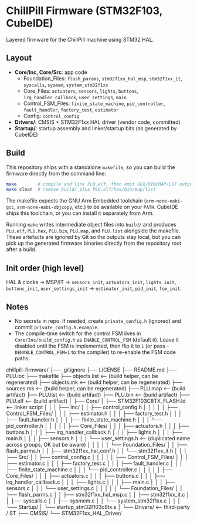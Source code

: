 # ChillPill Firmware (STM32F103, CubeIDE)

Layered firmware for the ChillPill machine using STM32 HAL.

## Layout
- **Core/Inc, Core/Src**: app code
  - Foundation_Files: `flash_params`, `stm32f1xx_hal_msp`, `stm32f1xx_it`, `syscalls`, `sysmem`, `system_stm32f1xx`
  - Core_Files: `actuators`, `sensors`, `lights`, `buttons`, `irq_handler_callback`, `user_settings`, `main`
  - Control_FSM_Files: `finite_state_machine`, `pid_controller`, `fault_handler`, `factory_test`, `estimator`
  - Config: `control_config`
- **Drivers/**: CMSIS + STM32F1xx HAL driver (vendor code, committed)
- **Startup/**: startup assembly and linker/startup bits (as generated by CubeIDE)

## Build
This repository ships with a standalone `makefile`, so you can build the firmware
directly from the command line:

```sh
make        # compile and link PLU.elf, then emit HEX/BIN/MAP/LST outputs
make clean  # remove build/ plus PLU.elf/hex/bin/map/list
```

The makefile expects the GNU Arm Embedded toolchain (`arm-none-eabi-gcc`,
`arm-none-eabi-objcopy`, etc.) to be available on your `PATH`. CubeIDE ships
this toolchain, or you can install it separately from Arm.

Running `make` writes intermediate object files into `build/` and produces
`PLU.elf`, `PLU.hex`, `PLU.bin`, `PLU.map`, and `PLU.list` alongside the
makefile. These artefacts are ignored by Git so the outputs stay local, but you
can pick up the generated firmware binaries directly from the repository root
after a build.

## Init order (high level)
HAL & clocks → MSP/IT → `sensors_init`, `actuators_init`, `lights_init`, `buttons_init`, `user_settings_init` → `estimator_init`, `pid_init`, `fsm_init`.

## Notes
- No secrets in repo. If needed, create `private_config.h` (ignored) and commit `private_config.h.example`.
- The compile-time switch for the control FSM lives in `Core/Inc/build_config.h`
  as `ENABLE_CONTROL_FSM` (default `0`). Leave it disabled until the FSM is
  implemented, then flip it to `1` (or pass `-DENABLE_CONTROL_FSM=1` to the
  compiler) to re-enable the FSM code paths.

chillpill-firmware/
├── .gitignore
├── LICENSE
├── README.md
├── PLU.ioc
├── makefile
├── objects.list        ⟵ (build helper, can be regenerated)
├── objects.mk          ⟵ (build helper, can be regenerated)
├── sources.mk          ⟵ (build helper, can be regenerated)
├── PLU.map             ⟵ (build artifact)
├── PLU.list            ⟵ (build artifact)
├── PLU.bin             ⟵ (build artifact)
├── PLU.elf             ⟵ (build artifact)
│
├── Core/
│   ├── STM32F103C8TX_FLASH.ld      ⟵ linker script
│   │
│   ├── Inc/
│   │   ├── control_config.h
│   │   │
│   │   ├── Control_FSM_Files/
│   │   │   ├── estimator.h
│   │   │   ├── factory_test.h
│   │   │   ├── fault_handler.h
│   │   │   ├── finite_state_machine.h
│   │   │   └── pid_controller.h
│   │   │
│   │   ├── Core_Files/
│   │   │   ├── actuators.h
│   │   │   ├── buttons.h
│   │   │   ├── irq_handler_callback.h
│   │   │   ├── lights.h
│   │   │   ├── main.h
│   │   │   ├── sensors.h
│   │   │   └── user_settings.h      ⟵ (duplicated name across groups, OK but be aware)
│   │   │
│   │   └── Foundation_Files/
│   │       ├── flash_parms.h
│   │       ├── stm32f1xx_hal_conf.h
│   │       └── stm32f1xx_it.h
│   │
│   ├── Src/
│   │   ├── control_config.c
│   │   │
│   │   ├── Control_FSM_Files/
│   │   │   ├── estimator.c
│   │   │   ├── factory_test.c
│   │   │   ├── fault_handler.c
│   │   │   ├── finite_state_machine.c
│   │   │   └──  pid_controller.c
│   │   │
│   │   ├── Core_Files/
│   │   │   ├── actuators.c
│   │   │   ├── buttons.c
│   │   │   ├── irq_handler_callback.c
│   │   │   ├── lights.c
│   │   │   ├── main.c
│   │   │   ├── sensors.c
│   │   │   └── user_settings.c
│   │   │
│   │   └── Foundation_Files/
│   │       ├── flash_parms.c
│   │       ├── stm32f1xx_hal_msp.c
│   │       ├── stm32f1xx_it.c
│   │       ├── syscalls.c
│   │       ├── sysmem.c
│   │       └── system_stm32f1xx.c
│   │
│   └── Startup/
│       └── startup_stm32f103c8tx.s
│
└── Drivers/                      ⟵ third-party / ST
    ├── CMSIS/
    └── STM32F1xx_HAL_Driver/
